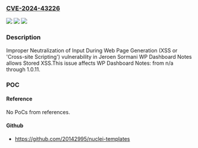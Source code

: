 ### [CVE-2024-43226](https://cve.mitre.org/cgi-bin/cvename.cgi?name=CVE-2024-43226)
![](https://img.shields.io/static/v1?label=Product&message=WP%20Dashboard%20Notes&color=blue)
![](https://img.shields.io/static/v1?label=Version&message=n%2Fa%3C%3D%201.0.11%20&color=brighgreen)
![](https://img.shields.io/static/v1?label=Vulnerability&message=CWE-79%20Improper%20Neutralization%20of%20Input%20During%20Web%20Page%20Generation%20(XSS%20or%20'Cross-site%20Scripting')&color=brighgreen)

### Description

Improper Neutralization of Input During Web Page Generation (XSS or 'Cross-site Scripting') vulnerability in Jeroen Sormani WP Dashboard Notes allows Stored XSS.This issue affects WP Dashboard Notes: from n/a through 1.0.11.

### POC

#### Reference
No PoCs from references.

#### Github
- https://github.com/20142995/nuclei-templates

